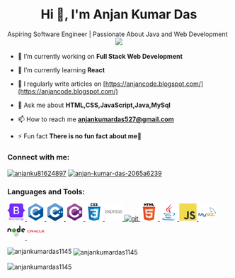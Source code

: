 <h1 align="center">Hi 👋, I'm Anjan Kumar Das</h1

  <h3 align="center">Aspiring Software Engineer | Passionate About Java and Web Development</h3>

<div align="center">
 <img src="https://readme-typing-svg.herokuapp.com/?lines=Aspiring+Software+Engineer;MERN+Stack+Developer;Web+Developer;Quick+learner&color=cyan&center=true" />
</div>

- 🔭 I’m currently working on **Full Stack Web Development**

- 🌱 I’m currently learning **React**

- 📝 I regularly write articles on [https://anjancode.blogspot.com/](https://anjancode.blogspot.com/)

- 💬 Ask me about **HTML,CSS,JavaScript,Java,MySql**

- 📫 How to reach me **anjankumardas527@gmail.com**

- ⚡ Fun fact **There is no fun fact about me🙂**

<h3 align="left">Connect with me:</h3>
<p align="left">
<a href="https://twitter.com/anjanku81624897" target="blank"><img align="center" src="https://raw.githubusercontent.com/rahuldkjain/github-profile-readme-generator/master/src/images/icons/Social/twitter.svg" alt="anjanku81624897" height="30" width="40" /></a>
<a href="https://linkedin.com/in/anjan-kumar-das-2065a6239" target="blank"><img align="center" src="https://raw.githubusercontent.com/rahuldkjain/github-profile-readme-generator/master/src/images/icons/Social/linked-in-alt.svg" alt="anjan-kumar-das-2065a6239" height="30" width="40" /></a>
</p>

<h3 align="left">Languages and Tools:</h3>
<p align="left"> <a href="https://getbootstrap.com" target="_blank" rel="noreferrer"> <img src="https://raw.githubusercontent.com/devicons/devicon/master/icons/bootstrap/bootstrap-plain-wordmark.svg" alt="bootstrap" width="40" height="40"/> </a> <a href="https://www.cprogramming.com/" target="_blank" rel="noreferrer"> <img src="https://raw.githubusercontent.com/devicons/devicon/master/icons/c/c-original.svg" alt="c" width="40" height="40"/> </a> <a href="https://www.w3schools.com/cpp/" target="_blank" rel="noreferrer"> <img src="https://raw.githubusercontent.com/devicons/devicon/master/icons/cplusplus/cplusplus-original.svg" alt="cplusplus" width="40" height="40"/> </a> <a href="https://www.w3schools.com/cs/" target="_blank" rel="noreferrer"> <img src="https://raw.githubusercontent.com/devicons/devicon/master/icons/csharp/csharp-original.svg" alt="csharp" width="40" height="40"/> </a> <a href="https://www.w3schools.com/css/" target="_blank" rel="noreferrer"> <img src="https://raw.githubusercontent.com/devicons/devicon/master/icons/css3/css3-original-wordmark.svg" alt="css3" width="40" height="40"/> </a> <a href="https://expressjs.com" target="_blank" rel="noreferrer"> <img src="https://raw.githubusercontent.com/devicons/devicon/master/icons/express/express-original-wordmark.svg" alt="express" width="40" height="40"/> </a> <a href="https://git-scm.com/" target="_blank" rel="noreferrer"> <img src="https://www.vectorlogo.zone/logos/git-scm/git-scm-icon.svg" alt="git" width="40" height="40"/> </a> <a href="https://www.w3.org/html/" target="_blank" rel="noreferrer"> <img src="https://raw.githubusercontent.com/devicons/devicon/master/icons/html5/html5-original-wordmark.svg" alt="html5" width="40" height="40"/> </a> <a href="https://www.java.com" target="_blank" rel="noreferrer"> <img src="https://raw.githubusercontent.com/devicons/devicon/master/icons/java/java-original.svg" alt="java" width="40" height="40"/> </a> <a href="https://developer.mozilla.org/en-US/docs/Web/JavaScript" target="_blank" rel="noreferrer"> <img src="https://raw.githubusercontent.com/devicons/devicon/master/icons/javascript/javascript-original.svg" alt="javascript" width="40" height="40"/> </a> <a href="https://www.mysql.com/" target="_blank" rel="noreferrer"> <img src="https://raw.githubusercontent.com/devicons/devicon/master/icons/mysql/mysql-original-wordmark.svg" alt="mysql" width="40" height="40"/> </a> <a href="https://nodejs.org" target="_blank" rel="noreferrer"> <img src="https://raw.githubusercontent.com/devicons/devicon/master/icons/nodejs/nodejs-original-wordmark.svg" alt="nodejs" width="40" height="40"/> </a> <a href="https://www.oracle.com/" target="_blank" rel="noreferrer"> <img src="https://raw.githubusercontent.com/devicons/devicon/master/icons/oracle/oracle-original.svg" alt="oracle" width="40" height="40"/> </a> </p>

<p><img align="left" src="https://github-readme-stats.vercel.app/api/top-langs?username=anjankumardas1145&show_icons=true&locale=en&layout=compact" alt="anjankumardas1145" /></p>

<p>&nbsp;<img align="center" src="https://github-readme-stats.vercel.app/api?username=anjankumardas1145&show_icons=true&locale=en" alt="anjankumardas1145" /></p>

<p><img align="center" src="https://github-readme-streak-stats.herokuapp.com/?user=anjankumardas1145&" alt="anjankumardas1145" /></p>

